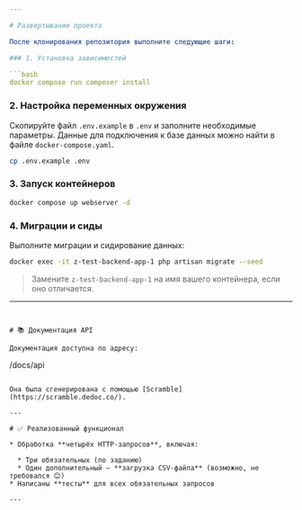 ```yaml
---

# Развертывание проекта

После клонирования репозитория выполните следующие шаги:

### 1. Установка зависимостей

```bash
docker compose run composer install
```

### 2. Настройка переменных окружения

Скопируйте файл `.env.example` в `.env` и заполните необходимые параметры.
Данные для подключения к базе данных можно найти в файле `docker-compose.yaml`.

```bash
cp .env.example .env
```

### 3. Запуск контейнеров

```bash
docker compose up webserver -d
```

### 4. Миграции и сиды

Выполните миграции и сидирование данных:

```bash
docker exec -it z-test-backend-app-1 php artisan migrate --seed
```

> Замените `z-test-backend-app-1` на имя вашего контейнера, если оно отличается.

---
```


# 📚 Документация API

Документация доступна по адресу:

```
/docs/api
```

Она была сгенерирована с помощью [Scramble](https://scramble.dedoc.co/).

---

# ✅ Реализованный функционал

* Обработка **четырёх HTTP-запросов**, включая:

  * Три обязательных (по заданию)
  * Один дополнительный — **загрузка CSV-файла** (возможно, не требовался 😊)
* Написаны **тесты** для всех обязательных запросов

---
